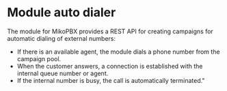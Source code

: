 # Module auto dialer

The module for MikoPBX provides a REST API for creating campaigns for automatic dialing of external numbers:

* If there is an available agent, the module dials a phone number from the campaign pool.
* When the customer answers, a connection is established with the internal queue number or agent.
* If the internal number is busy, the call is automatically terminated."
